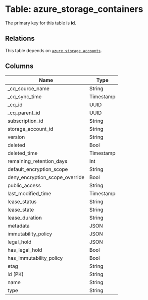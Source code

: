 # Table: azure_storage_containers



The primary key for this table is **id**.

## Relations
This table depends on [`azure_storage_accounts`](azure_storage_accounts.md).

## Columns
| Name          | Type          |
| ------------- | ------------- |
|_cq_source_name|String|
|_cq_sync_time|Timestamp|
|_cq_id|UUID|
|_cq_parent_id|UUID|
|subscription_id|String|
|storage_account_id|String|
|version|String|
|deleted|Bool|
|deleted_time|Timestamp|
|remaining_retention_days|Int|
|default_encryption_scope|String|
|deny_encryption_scope_override|Bool|
|public_access|String|
|last_modified_time|Timestamp|
|lease_status|String|
|lease_state|String|
|lease_duration|String|
|metadata|JSON|
|immutability_policy|JSON|
|legal_hold|JSON|
|has_legal_hold|Bool|
|has_immutability_policy|Bool|
|etag|String|
|id (PK)|String|
|name|String|
|type|String|